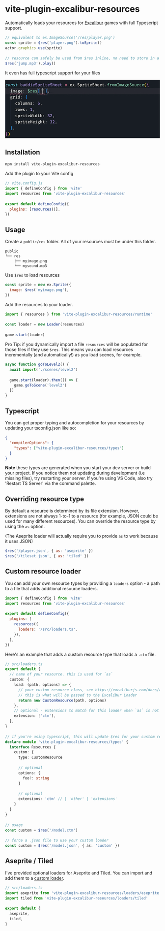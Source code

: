 # vite-plugin-excalibur-resources

Automatically loads your resources for [Excalibur](https://excaliburjs.com/) games with full Typescript support.

```js
// equivalent to ex.ImageSource('/res/player.png')
const sprite = $res('player.png').toSprite()
actor.graphics.use(sprite)

// resource can safely be used from $res inline, no need to store in a variable
$res('jump.mp3').play()
```

It even has full typescript support for your files

![autocomplete](./assets/autocomplete.gif)

## Installation

```bash
npm install vite-plugin-excalibur-resources
```

Add the plugin to your Vite config

```js
// vite.config.js
import { defineConfig } from 'vite'
import resources from 'vite-plugin-excalibur-resources'

export default defineConfig({
  plugins: [resources()],
})
```

## Usage

Create a `public/res` folder. All of your resources must be under this folder.

```
public
└── res
    ├── myimage.png
    └── mysound.mp3
```

Use `$res` to load resources

```js
const sprite = new ex.Sprite({
  image: $res('myimage.png'),
})
```

Add the resources to your loader.

```js
import { resources } from 'vite-plugin-excalibur-resources/runtime'

const loader = new Loader(resources)

game.start(loader)
```

Pro Tip: if you dynamically import a file `resources` will be populated for those files if they use `$res`. This means you can load resources incrementally (and automatically!) as you load scenes, for example.

```js
async function goToLevel2() {
  await import('./scenes/level2')

  game.start(loader).then(() => {
    game.goToScene('level2')
  })
}
```

## Typescript

You can get proper typing and autocompletion for your resources by updating your tsconfig.json like so:

```json
{
  "compilerOptions": {
    "types": ["vite-plugin-excalibur-resources/types"]
  }
}
```

**Note** these types are generated when you start your dev server or build your project. If you notice them not updating during development (i.e missing files), try restarting your server. If you're using VS Code, also try 'Restart TS Server' via the command palette.

## Overriding resource type

By default a resource is determined by its file extension. However, extensions are not always 1-to-1 to a resource (for example, JSON could be used for many different resources). You can override the resource type by using the `as` option.

(The Aseprite loader will actually require you to provide `as` to work because it uses JSON)

```js
$res('/player.json', { as: 'aseprite' })
$res('/tileset.json', { as: 'tiled' })
```

## Custom resource loader

You can add your own resource types by providing a `loaders` option - a path to a file that adds additional resource loaders.

```js
import { defineConfig } from 'vite'
import resources from 'vite-plugin-excalibur-resources'

export default defineConfig({
  plugins: [
    resources({
      loaders: '/src/loaders.ts',
    }),
  ],
})
```

Here's an example that adds a custom resource type that loads a `.ctm` file.

```ts
// src/loaders.ts
export default {
  // name of your resource. this is used for `as`
  custom: {
    load: (path, options) => {
      // your custom resource class, see https://excaliburjs.com/docs/api/edge/classes/Resource.html
      // this is what will be passed to the Excalibur Loader
      return new CustomResource(path, options)
    },
    // optional - extensions to match for this loader when `as` is not specified
    extension: ['ctm'],
  },
}

// if you're using typescript, this will update $res for your custom resource type
declare module 'vite-plugin-excalibur-resources/types' {
  interface Resources {
    custom: {
      type: CustomResource

      // optional
      options: {
        foo?: string
      }

      // optional
      extensions: 'ctm' // | 'other' | 'extensions'
    }
  }
}

// usage
const custom = $res('/model.ctm')

// force a .json file to use your custom loader
const custom = $res('/model.json', { as: 'custom' })
```

## Aseprite / Tiled

I've provided optional loaders for Aseprite and Tiled. You can import and add them to a [custom loader](#custom-resource-loader).

```ts
// src/loaders.ts
import aseprite from 'vite-plugin-excalibur-resources/loaders/aseprite'
import tiled from 'vite-plugin-excalibur-resources/loaders/tiled'

export default {
  aseprite,
  tiled,
}
```
